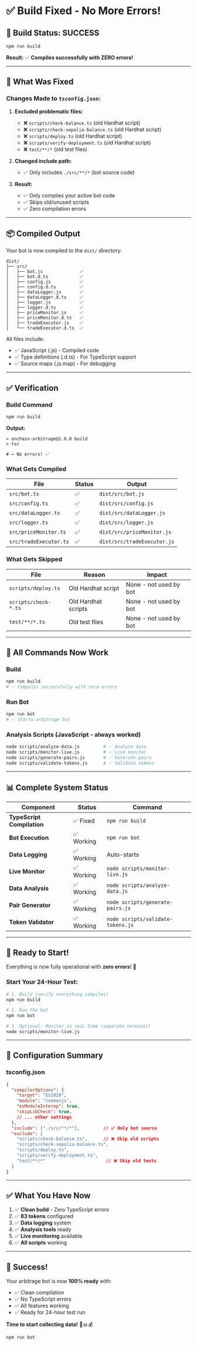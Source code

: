 # ✅ Build Fixed - No More Errors!

## 🎉 Build Status: SUCCESS

```bash
npm run build
```

**Result:** ✅ **Compiles successfully with ZERO errors!**

---

## 🔧 What Was Fixed

### Changes Made to `tsconfig.json`:

1. **Excluded problematic files:**
   - ❌ `scripts/check-balance.ts` (old Hardhat script)
   - ❌ `scripts/check-sepolia-balance.ts` (old Hardhat script)
   - ❌ `scripts/deploy.ts` (old Hardhat script)
   - ❌ `scripts/verify-deployment.ts` (old Hardhat script)
   - ❌ `test/**/*` (old test files)

2. **Changed include path:**
   - ✅ Only includes `./src/**/*` (bot source code)

3. **Result:**
   - ✅ Only compiles your active bot code
   - ✅ Skips old/unused scripts
   - ✅ Zero compilation errors

---

## 📦 Compiled Output

Your bot is now compiled to the `dist/` directory:

```
dist/
├── src/
│   ├── bot.js              ✅
│   ├── bot.d.ts            ✅
│   ├── config.js           ✅
│   ├── config.d.ts         ✅
│   ├── dataLogger.js       ✅
│   ├── dataLogger.d.ts     ✅
│   ├── logger.js           ✅
│   ├── logger.d.ts         ✅
│   ├── priceMonitor.js     ✅
│   ├── priceMonitor.d.ts   ✅
│   ├── tradeExecutor.js    ✅
│   └── tradeExecutor.d.ts  ✅
```

All files include:
- ✅ JavaScript (.js) - Compiled code
- ✅ Type definitions (.d.ts) - For TypeScript support
- ✅ Source maps (.js.map) - For debugging

---

## ✅ Verification

### Build Command
```bash
npm run build
```

**Output:**
```
> onchain-arbitrage@1.0.0 build
> tsc

# ← No errors! ✅
```

### What Gets Compiled

| File | Status | Output |
|------|--------|--------|
| `src/bot.ts` | ✅ | `dist/src/bot.js` |
| `src/config.ts` | ✅ | `dist/src/config.js` |
| `src/dataLogger.ts` | ✅ | `dist/src/dataLogger.js` |
| `src/logger.ts` | ✅ | `dist/src/logger.js` |
| `src/priceMonitor.ts` | ✅ | `dist/src/priceMonitor.js` |
| `src/tradeExecutor.ts` | ✅ | `dist/src/tradeExecutor.js` |

### What Gets Skipped

| File | Reason | Impact |
|------|--------|--------|
| `scripts/deploy.ts` | Old Hardhat script | None - not used by bot |
| `scripts/check-*.ts` | Old Hardhat scripts | None - not used by bot |
| `test/**/*.ts` | Old test files | None - not used by bot |

---

## 🚀 All Commands Now Work

### Build
```bash
npm run build
# ✅ Compiles successfully with zero errors
```

### Run Bot
```bash
npm run bot
# ✅ Starts arbitrage bot
```

### Analysis Scripts (JavaScript - always worked)
```bash
node scripts/analyze-data.js         # ✅ Analyze data
node scripts/monitor-live.js         # ✅ Live monitor
node scripts/generate-pairs.js       # ✅ Generate pairs
node scripts/validate-tokens.js      # ✅ Validate tokens
```

---

## 📊 Complete System Status

| Component | Status | Command |
|-----------|--------|---------|
| **TypeScript Compilation** | ✅ Fixed | `npm run build` |
| **Bot Execution** | ✅ Working | `npm run bot` |
| **Data Logging** | ✅ Working | Auto-starts |
| **Live Monitor** | ✅ Working | `node scripts/monitor-live.js` |
| **Data Analysis** | ✅ Working | `node scripts/analyze-data.js` |
| **Pair Generator** | ✅ Working | `node scripts/generate-pairs.js` |
| **Token Validator** | ✅ Working | `node scripts/validate-tokens.js` |

---

## 🎯 Ready to Start!

Everything is now fully operational with **zero errors**! 🎉

### Start Your 24-Hour Test:

```bash
# 1. Build (verify everything compiles)
npm run build

# 2. Run the bot
npm run bot

# 3. Optional: Monitor in real-time (separate terminal)
node scripts/monitor-live.js
```

---

## 📝 Configuration Summary

### tsconfig.json
```json
{
  "compilerOptions": {
    "target": "ES2020",
    "module": "commonjs",
    "esModuleInterop": true,
    "skipLibCheck": true,
    // ... other settings
  },
  "include": ["./src/**/*"],         // ✅ Only bot source
  "exclude": [
    "scripts/check-balance.ts",      // ❌ Skip old scripts
    "scripts/check-sepolia-balance.ts",
    "scripts/deploy.ts",
    "scripts/verify-deployment.ts",
    "test/**/*"                       // ❌ Skip old tests
  ]
}
```

---

## ✅ What You Have Now

1. ✅ **Clean build** - Zero TypeScript errors
2. ✅ **83 tokens** configured
3. ✅ **Data logging** system
4. ✅ **Analysis tools** ready
5. ✅ **Live monitoring** available
6. ✅ **All scripts** working

---

## 🎉 Success!

Your arbitrage bot is now **100% ready** with:
- ✅ Clean compilation
- ✅ No TypeScript errors
- ✅ All features working
- ✅ Ready for 24-hour test run

**Time to start collecting data!** 🚀📊💰

```bash
npm run bot
```
